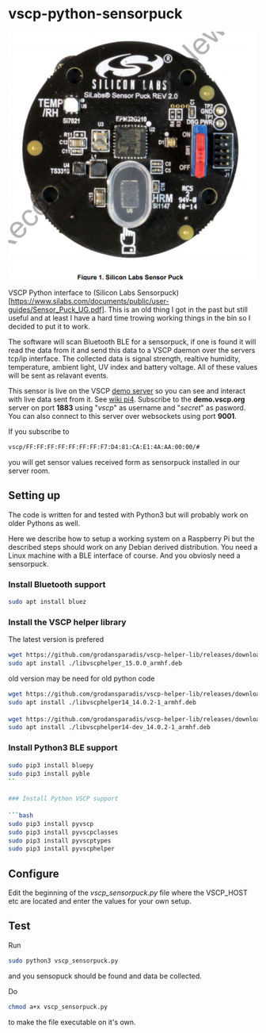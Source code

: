 # vscp-python-sensorpuck

![Sensorpuck](./images/sensorpuck.png)

VSCP Python interface to (Silicon Labs Sensorpuck)[https://www.silabs.com/documents/public/user-guides/Sensor_Puck_UG.pdf]. 
This is an old thing I got in the past but still useful and at least I have a hard time trowing working things in the bin so I
decided to put it to work.

The software will scan Bluetooth BLE for a sensorpuck, if one is found it will read the data from it and send this data to a 
VSCP daemon over the servers tcp/ip interface. The collected data is signal strength, realtive humidity, temperature, ambient light, 
UV index and battery voltage. All of these values will be sent as relavant events.

This sensor is live on the VSCP [demo server](https://github.com/grodansparadis/vscp/wiki/Demo) so you can see and interact with live 
data sent from it. See [wiki pi4](https://github.com/grodansparadis/vscp/wiki/pi4). Subscribe to the **demo.vscp.org** server on port 
**1883** using "_vscp_" as username and "_secret_" as pasword. You can also connect to this server over websockets using port **9001**.

If you subscribe to 

```bash
vscp/FF:FF:FF:FF:FF:FF:FF:F7:D4:81:CA:E1:4A:AA:00:00/#
```

you will get sensor values received form  as sensorpuck installed in our server room.



## Setting up

The code is written for and tested with Python3 but will probably work on older Pythons as well.

Here we describe how to setup a working system on a Raspberry Pi but the described steps should work on any Debian derived distribution.
You need a Linux machine with a BLE interface of course. And you obviosly need a sensorpuck. 

### Install Bluetooth support

```bash
sudo apt install bluez
```

### Install the VSCP helper library

The latest version is prefered

```bash
wget https://github.com/grodansparadis/vscp-helper-lib/releases/download/v15.0.0/libvscphelper_15.0.0_armhf.deb
sudo apt install ./libvscphelper_15.0.0_armhf.deb
```

old version may be need for old python code

```bash
wget https://github.com/grodansparadis/vscp-helper-lib/releases/download/v14.0.2/libvscphelper14_14.0.2-1_armhf.deb
sudo apt install ./libvscphelper14_14.0.2-1_armhf.deb

wget https://github.com/grodansparadis/vscp-helper-lib/releases/download/v14.0.2/libvscphelper14-dev_14.0.2-1_armhf.deb
sudo apt install ./libvscphelper14-dev_14.0.2-1_armhf.deb
```

### Install Python3 BLE support

```bash
sudo pip3 install bluepy
sudo pip3 install pyble
``

### Install Python VSCP support

```bash
sudo pip3 install pyvscp
sudo pip3 install pyvscpclasses
sudo pip3 install pyvscptypes
sudo pip3 install pyvscphelper
```

## Configure

Edit the beginning of the _vscp_sensorpuck.py_ file where the VSCP_HOST etc are located and enter the values for your own setup.

## Test

Run 

```bash
sudo python3 vscp_sensorpuck.py
```

and you sensopuck should be found and data be collected.

Do

```bash
chmod a+x vscp_sensorpuck.py
```

to make the file executable on it's own.


